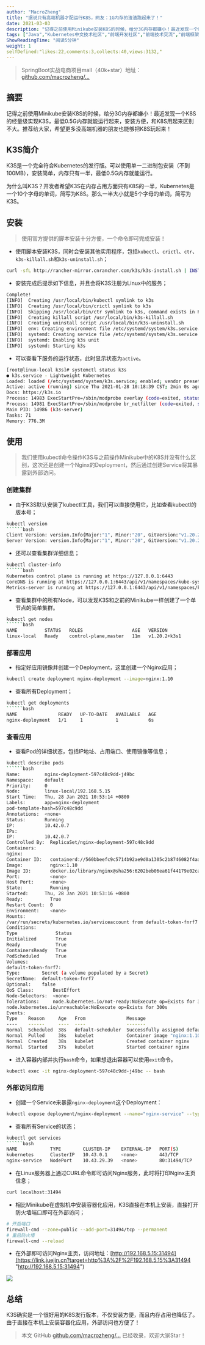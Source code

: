 ```yaml
---
author: "MacroZheng"
title: "据说只有高端机器才配运行K8S，网友：1G内存的渣渣跑起来了！"
date: 2021-03-03
description: "记得之前使用Minikube安装K8S的时候，给分3G内存都嫌小！最近发现一个K8S的经量级实现K3S，最低05G内存就能运行起来，安装方便，和K8S用起来区别不大。推荐给大家，希望更多没高端机器的朋友也能够把K8S玩起来！ K3S是一个完全符合Kubernetes的发行版。…"
tags: ["Java","Kubernetes中文技术社区","前端开发社区","前端技术交流","前端框架教程","JavaScript 学习资源","CSS 技巧与最佳实践","HTML5 最新动态","前端工程师职业发展","开源前端项目","前端技术趋势"]
ShowReadingTime: "阅读5分钟"
weight: 1
selfDefined:"likes:22,comments:3,collects:40,views:3132,"
---
```

> SpringBoot实战电商项目mall（40k+star）地址：[github.com/macrozheng/…](https://link.juejin.cn?target=https%3A%2F%2Fgithub.com%2Fmacrozheng%2Fmall "https://github.com/macrozheng/mall")

摘要
--

记得之前使用Minikube安装K8S的时候，给分3G内存都嫌小！最近发现一个K8S的经量级实现K3S，最低0.5G内存就能运行起来，安装方便，和K8S用起来区别不大。推荐给大家，希望更多没高端机器的朋友也能够把K8S玩起来！

K3S简介
-----

K3S是一个完全符合Kubernetes的发行版。可以使用单一二进制包安装（不到 100MB），安装简单，内存只有一半，最低0.5G内存就能运行。

为什么叫K3S？开发者希望K3S在内存占用方面只有K8S的一半，Kubernetes是一个10个字母的单词，简写为K8S。那么一半大小就是5个字母的单词，简写为K3S。

安装
--

> 使用官方提供的脚本安装十分方便，一个命令即可完成安装！

*   使用脚本安装K3S，同时会安装其他实用程序，包括`kubectl`、`crictl`、`ctr`、`k3s-killall.sh`和`k3s-uninstall.sh`；

```bash
curl -sfL http://rancher-mirror.cnrancher.com/k3s/k3s-install.sh | INSTALL_K3S_MIRROR=cn sh -
```

*   安装完成后提示如下信息，并且会将K3S注册为Linux中的服务；

```bash
Complete!
[INFO]  Creating /usr/local/bin/kubectl symlink to k3s
[INFO]  Creating /usr/local/bin/crictl symlink to k3s
[INFO]  Skipping /usr/local/bin/ctr symlink to k3s, command exists in PATH at /usr/bin/ctr
[INFO]  Creating killall script /usr/local/bin/k3s-killall.sh
[INFO]  Creating uninstall script /usr/local/bin/k3s-uninstall.sh
[INFO]  env: Creating environment file /etc/systemd/system/k3s.service.env
[INFO]  systemd: Creating service file /etc/systemd/system/k3s.service
[INFO]  systemd: Enabling k3s unit
[INFO]  systemd: Starting k3s
```

*   可以查看下服务的运行状态，此时显示状态为`active`。

```bash
[root@linux-local k3s]# systemctl status k3s
● k3s.service - Lightweight Kubernetes
Loaded: loaded (/etc/systemd/system/k3s.service; enabled; vendor preset: disabled)
Active: active (running) since Thu 2021-01-28 10:18:39 CST; 2min 0s ago
Docs: https://k3s.io
Process: 14983 ExecStartPre=/sbin/modprobe overlay (code=exited, status=0/SUCCESS)
Process: 14981 ExecStartPre=/sbin/modprobe br_netfilter (code=exited, status=0/SUCCESS)
Main PID: 14986 (k3s-server)
Tasks: 71
Memory: 776.3M
```

使用
--

> 我们使用kubectl命令操作K3S与之前操作Minikube中的K8S并没有什么区别，这次还是创建一个Nginx的Deployment，然后通过创建Service将其暴露到外部访问。

### 创建集群

*   由于K3S默认安装了kubectl工具，我们可以直接使用它，比如查看kubectl的版本号；

```bash
kubectl version
``````bash
Client Version: version.Info{Major:"1", Minor:"20", GitVersion:"v1.20.2+k3s1", GitCommit:"1d4adb0301b9a63ceec8cabb11b309e061f43d5f", GitTreeState:"clean", BuildDate:"2021-01-14T23:52:37Z", GoVersion:"go1.15.5", Compiler:"gc", Platform:"linux/amd64"}
Server Version: version.Info{Major:"1", Minor:"20", GitVersion:"v1.20.2+k3s1", GitCommit:"1d4adb0301b9a63ceec8cabb11b309e061f43d5f", GitTreeState:"clean", BuildDate:"2021-01-14T23:52:37Z", GoVersion:"go1.15.5", Compiler:"gc", Platform:"linux/amd64"}
```

*   还可以查看集群详细信息；

```bash
kubectl cluster-info
``````bash
Kubernetes control plane is running at https://127.0.0.1:6443
CoreDNS is running at https://127.0.0.1:6443/api/v1/namespaces/kube-system/services/kube-dns:dns/proxy
Metrics-server is running at https://127.0.0.1:6443/api/v1/namespaces/kube-system/services/https:metrics-server:/proxy
```

*   查看集群中的所有Node，可以发现K3S和之前的Minikube一样创建了一个单节点的简单集群。

```bash
kubectl get nodes
``````bash
NAME          STATUS   ROLES                  AGE   VERSION
linux-local   Ready    control-plane,master   11m   v1.20.2+k3s1
```

### 部署应用

*   指定好应用镜像并创建一个Deployment，这里创建一个Nginx应用；

```bash
kubectl create deployment nginx-deployment --image=nginx:1.10
```

*   查看所有Deployment；

```bash
kubectl get deployments
``````bash
NAME               READY   UP-TO-DATE   AVAILABLE   AGE
nginx-deployment   1/1     1            1           6s
```

### 查看应用

*   查看Pod的详细状态，包括IP地址、占用端口、使用镜像等信息；

```bash
kubectl describe pods
``````bash
Name:         nginx-deployment-597c48c9dd-j49bc
Namespace:    default
Priority:     0
Node:         linux-local/192.168.5.15
Start Time:   Thu, 28 Jan 2021 10:53:14 +0800
Labels:       app=nginx-deployment
pod-template-hash=597c48c9dd
Annotations:  <none>
Status:       Running
IP:           10.42.0.7
IPs:
IP:           10.42.0.7
Controlled By:  ReplicaSet/nginx-deployment-597c48c9dd
Containers:
nginx:
Container ID:   containerd://560bbeefc9c5714b92ae9d0a1305c2b8746082f4aa11791a2b6e1f4288254ef0
Image:          nginx:1.10
Image ID:       docker.io/library/nginx@sha256:6202beb06ea61f44179e02ca965e8e13b961d12640101fca213efbfd145d7575
Port:           <none>
Host Port:      <none>
State:          Running
Started:      Thu, 28 Jan 2021 10:53:16 +0800
Ready:          True
Restart Count:  0
Environment:    <none>
Mounts:
/var/run/secrets/kubernetes.io/serviceaccount from default-token-fnrf7 (ro)
Conditions:
Type              Status
Initialized       True
Ready             True
ContainersReady   True
PodScheduled      True
Volumes:
default-token-fnrf7:
Type:        Secret (a volume populated by a Secret)
SecretName:  default-token-fnrf7
Optional:    false
QoS Class:       BestEffort
Node-Selectors:  <none>
Tolerations:     node.kubernetes.io/not-ready:NoExecute op=Exists for 300s
node.kubernetes.io/unreachable:NoExecute op=Exists for 300s
Events:
Type    Reason     Age   From               Message
----    ------     ----  ----               -------
Normal  Scheduled  38s   default-scheduler  Successfully assigned default/nginx-deployment-597c48c9dd-j49bc to linux-local
Normal  Pulled     38s   kubelet            Container image "nginx:1.10" already present on machine
Normal  Created    38s   kubelet            Created container nginx
Normal  Started    37s   kubelet            Started container nginx
```

*   进入容器内部并执行`bash`命令，如果想退出容器可以使用`exit`命令。

```bash
kubectl exec -it nginx-deployment-597c48c9dd-j49bc -- bash
```

### 外部访问应用

*   创建一个Service来暴露`nginx-deployment`这个Deployment：

```bash
kubectl expose deployment/nginx-deployment --name="nginx-service" --type="NodePort" --port=80
```

*   查看所有Service的状态；

```bash
kubectl get services
``````bash
NAME            TYPE        CLUSTER-IP    EXTERNAL-IP   PORT(S)        AGE
kubernetes      ClusterIP   10.43.0.1     <none>        443/TCP        77m
nginx-service   NodePort    10.43.29.39   <none>        80:31494/TCP   10s
```

*   在Linux服务器上通过CURL命令即可访问Nginx服务，此时将打印Nginx主页信息；

```bash
curl localhost:31494
```

*   相比Minikube在虚拟机中安装容器化应用，K3S直接在本机上安装，直接打开防火墙端口即可在外部访问；

```bash
# 开启端口
firewall-cmd --zone=public --add-port=31494/tcp --permanent
# 重启防火墙
firewall-cmd --reload
```

*   在外部即可访问Nginx主页，访问地址：[http://192.168.5.15:31494](https://link.juejin.cn?target=http%3A%2F%2F192.168.5.15%3A31494 "http://192.168.5.15:31494")

![](/images/jueJin/5e234c4b589e42a.png)

总结
--

K3S确实是一个很好用的K8S发行版本，不仅安装方便，而且内存占用也降低了。由于直接在本机上安装容器化应用，外部访问也方便了！

> 本文 GitHub [github.com/macrozheng/…](https://link.juejin.cn?target=https%3A%2F%2Fgithub.com%2Fmacrozheng%2Fmall-learning "https://github.com/macrozheng/mall-learning") 已经收录，欢迎大家Star！